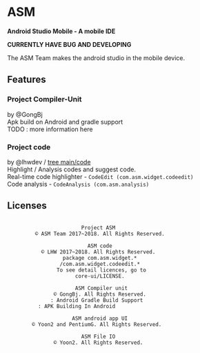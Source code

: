 # ASM
**Android Studio Mobile - A mobile IDE**


**CURRENTLY HAVE BUG AND DEVELOPING**

The ASM Team makes the android studio in the mobile device.


## Features
### Project Compiler-Unit
by @GongBj <br>
Apk build on Android and gradle support<br>
TODO : more information here

### Project code
by @lhwdev / [tree main/code](https://github.com/lhwdev/ASM/tree/master/main/code)<br>
Highlight / Analysis codes and suggest code.<br>
Real-time code highlighter - `CodeEdit (com.asm.widget.codeedit)`<br>
Code analysis - `CodeAnalysis (com.asm.analysis)`


## Licenses
```
		
                        Project ASM
         © ASM Team 2017~2018. All Rights Reserved.
	
                          ASM code
           © LHW 2017~2018. All Rights Reserved.
                  package com.asm.widget.*
                 /com.asm.widget.codeedit.*
                To see detail licences, go to
                      core-ui/LICENSE.
	
                      ASM Compiler unit
               © GongBj. All Rights Reserved.
              : Android Gradle Build Support
		  : APK Building In Android
	
                     ASM android app UI
        © Yoon2 and PentiumG. All Rights Reserved.
	
                        ASM File IO
               © Yoon2. All Rights Reserved.
```